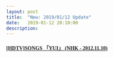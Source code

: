 ```yaml
---
layout: post
title:  "New: 2019/01/12 Update"
date:   2019-01-12 20:10:00
description: 
---
```


#### [<font face="Microsoft YaHei UI">[HDTV]SONGS 「YUI」 (NHK - 2012.11.10)</font>](https://mega.nz/#!5ME0DSLD!oZINYDc53Cgk1V87QZ254nfqOeHgZD7XOdt1uXPMF-Q)  
